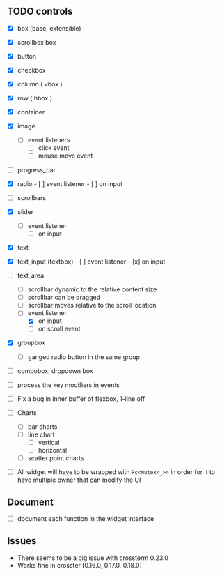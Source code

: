 
## TODO controls
- [x] box (base, extensible)
- [x] scrollbox box
- [X] button
- [x] checkbox
- [X] column ( vbox )
- [x] row ( hbox )
- [x] container
- [x] image
    - [ ] event listeners
        - [ ] click event
        - [ ] mouse move event
- [ ] progress_bar
- [x] radio
      - [ ] event listener
        - [ ] on input
- [ ] scrollbars
- [x] slider
    - [ ] event listener
       - [ ] on input
- [x] text
- [X] text_input (textbox)
       - [ ] event listener
       - [x] on input
- [ ] text_area
    - [ ] scrollbar dynamic to the relative content size
    - [ ] scrollbar can be dragged
    - [ ] scrollbar moves relative to the scroll location
    - [ ] event listener
         - [X] on input
         - [ ] on scroll event
- [X] groupbox
    - [ ] ganged radio button in the same group
- [ ] combobox, dropdown box

- [ ] process the key modifiers in events
- [ ] Fix a bug in inner buffer of flexbox, 1-line off
- [ ] Charts
   - [ ] bar charts
   - [ ] line chart
       - [ ] vertical
       - [ ] horizontal
   - [ ] scatter point charts
- [ ] All widget will have to be wrapped with `Rc<Mutex<_>>` in order
 for it to have multiple owner that can modify the UI

## Document
- [ ] document each function in the widget interface

## Issues
- There seems to be a big issue with crossterm 0.23.0
- Works fine in crosster [0.16.0, 0.17.0, 0.18.0]
